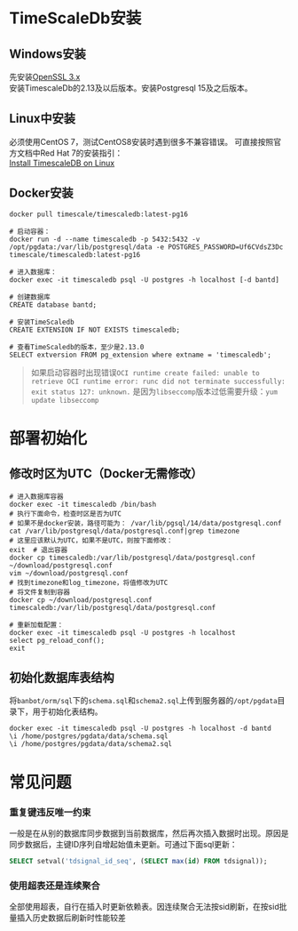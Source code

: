 # TimeScaleDb安装
## Windows安装
先安装[OpenSSL 3.x](https://slproweb.com/products/Win32OpenSSL.html)  
安装TimescaleDb的2.13及以后版本。安装Postgresql 15及之后版本。  

## Linux中安装
必须使用CentOS 7，测试CentOS8安装时遇到很多不兼容错误。
可直接按照官方文档中Red Hat 7的安装指引：  
[Install TimescaleDB on Linux](https://docs.timescale.com/self-hosted/latest/install/installation-linux/)
## Docker安装
```shell
docker pull timescale/timescaledb:latest-pg16

# 启动容器：
docker run -d --name timescaledb -p 5432:5432 -v /opt/pgdata:/var/lib/postgresql/data -e POSTGRES_PASSWORD=Uf6CVdsZ3Dc timescale/timescaledb:latest-pg16

# 进入数据库：
docker exec -it timescaledb psql -U postgres -h localhost [-d bantd]

# 创建数据库
CREATE database bantd;

# 安装TimeScaledb
CREATE EXTENSION IF NOT EXISTS timescaledb;

# 查看TimeScaledb的版本，至少是2.13.0
SELECT extversion FROM pg_extension where extname = 'timescaledb';
```
> 如果启动容器时出现错误`OCI runtime create failed: unable to retrieve OCI runtime error: runc did not terminate successfully: exit status 127: unknown.` 是因为`libseccomp`版本过低需要升级：`yum update libseccomp`

# 部署初始化
## 修改时区为UTC（Docker无需修改）
```shell
# 进入数据库容器
docker exec -it timescaledb /bin/bash
# 执行下面命令，检查时区是否为UTC
# 如果不是docker安装，路径可能为： /var/lib/pgsql/14/data/postgresql.conf
cat /var/lib/postgresql/data/postgresql.conf|grep timezone
# 这里应该默认为UTC，如果不是UTC，则按下面修改：
exit  # 退出容器
docker cp timescaledb:/var/lib/postgresql/data/postgresql.conf ~/download/postgresql.conf
vim ~/download/postgresql.conf
# 找到timezone和log_timezone，将值修改为UTC
# 将文件复制到容器
docker cp ~/download/postgresql.conf timescaledb:/var/lib/postgresql/data/postgresql.conf

# 重新加载配置：
docker exec -it timescaledb psql -U postgres -h localhost
select pg_reload_conf();
exit
```
## 初始化数据库表结构
将`banbot/orm/sql`下的`schema.sql`和`schema2.sql`上传到服务器的`/opt/pgdata`目录下，用于初始化表结构。
```shell
docker exec -it timescaledb psql -U postgres -h localhost -d bantd
\i /home/postgres/pgdata/data/schema.sql
\i /home/postgres/pgdata/data/schema2.sql
```

# 常见问题
### 重复键违反唯一约束
一般是在从别的数据库同步数据到当前数据库，然后再次插入数据时出现。原因是同步数据后，主键ID序列自增起始值未更新。可通过下面sql更新：
```sql
SELECT setval('tdsignal_id_seq', (SELECT max(id) FROM tdsignal));
```
### 使用超表还是连续聚合
全部使用超表，自行在插入时更新依赖表。因连续聚合无法按sid刷新，在按sid批量插入历史数据后刷新时性能较差
